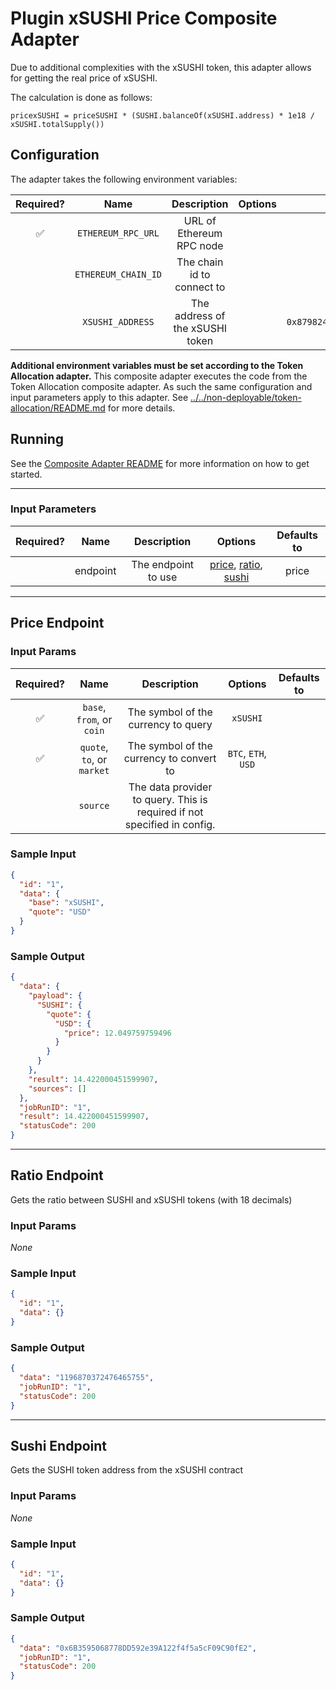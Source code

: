 # Plugin xSUSHI Price Composite Adapter

Due to additional complexities with the xSUSHI token, this adapter allows for getting the real price of xSUSHI.

The calculation is done as follows:

```
pricexSUSHI = priceSUSHI * (SUSHI.balanceOf(xSUSHI.address) * 1e18 / xSUSHI.totalSupply())
```

## Configuration

The adapter takes the following environment variables:

| Required? |        Name         |           Description           | Options |                 Defaults to                  |
| :-------: | :-----------------: | :-----------------------------: | :-----: | :------------------------------------------: |
|    ✅     | `ETHEREUM_RPC_URL`  |    URL of Ethereum RPC node     |         |                                              |
|           | `ETHEREUM_CHAIN_ID` |   The chain id to connect to    |         |                      1                       |
|           |  `XSUSHI_ADDRESS`   | The address of the xSUSHI token |         | `0x8798249c2E607446EfB7Ad49eC89dD1865Ff4272` |

**Additional environment variables must be set according to the Token Allocation adapter.**
This composite adapter executes the code from the Token Allocation composite adapter. As such the same configuration and input parameters apply to this adapter. See [../../non-deployable/token-allocation/README.md](../../non-deployable/token-allocation/README.md) for more details.

## Running

See the [Composite Adapter README](../README.md) for more information on how to get started.

---

### Input Parameters

| Required? |   Name   |     Description     |                                   Options                                    | Defaults to |
| :-------: | :------: | :-----------------: | :--------------------------------------------------------------------------: | :---------: |
|           | endpoint | The endpoint to use | [price](#Price-Endpoint), [ratio](#Ratio-Endpoint), [sushi](#Sushi-Endpoint) |    price    |

---

## Price Endpoint

### Input Params

| Required? |            Name            |                               Description                                |       Options       | Defaults to |
| :-------: | :------------------------: | :----------------------------------------------------------------------: | :-----------------: | :---------: |
|    ✅     | `base`, `from`, or `coin`  |                   The symbol of the currency to query                    |      `xSUSHI`       |             |
|    ✅     | `quote`, `to`, or `market` |                 The symbol of the currency to convert to                 | `BTC`, `ETH`, `USD` |             |
|           |          `source`          | The data provider to query. This is required if not specified in config. |                     |             |

### Sample Input

```json
{
  "id": "1",
  "data": {
    "base": "xSUSHI",
    "quote": "USD"
  }
}
```

### Sample Output

```json
{
  "data": {
    "payload": {
      "SUSHI": {
        "quote": {
          "USD": {
            "price": 12.049759759496
          }
        }
      }
    },
    "result": 14.422000451599907,
    "sources": []
  },
  "jobRunID": "1",
  "result": 14.422000451599907,
  "statusCode": 200
}
```

---

## Ratio Endpoint

Gets the ratio between SUSHI and xSUSHI tokens (with 18 decimals)

### Input Params

_None_

### Sample Input

```json
{
  "id": "1",
  "data": {}
}
```

### Sample Output

```json
{
  "data": "1196870372476465755",
  "jobRunID": "1",
  "statusCode": 200
}
```

---

## Sushi Endpoint

Gets the SUSHI token address from the xSUSHI contract

### Input Params

_None_

### Sample Input

```json
{
  "id": "1",
  "data": {}
}
```

### Sample Output

```json
{
  "data": "0x6B3595068778DD592e39A122f4f5a5cF09C90fE2",
  "jobRunID": "1",
  "statusCode": 200
}
```
